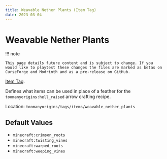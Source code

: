 ```yaml
---
title: Weavable Nether Plants (Item Tag)
date: 2023-03-04
---
```

# Weavable Nether Plants

!!! note

    This page details future content and is subject to change. If you would like to playtest these changes the files are marked as betas on CurseForge and Modrinth and as a pre-release on GitHub.

[Item Tag](../tags.md).

Defines what items can be used in place of a feather for the `toomanyorigins:hell_raised` arrow crafting recipe.

Location: `toomanyorigins/tags/items/weavable_nether_plants`

## Default Values
- `minecraft:crimson_roots`
- `minecraft:twisting_vines`
- `minecraft:warped_roots`
- `minecraft:weeping_vines`